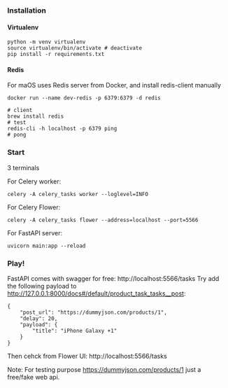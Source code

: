 ### Installation

#### Virtualenv
```
python -m venv virtualenv
source virtualenv/bin/activate # deactivate
pip install -r requirements.txt
```

#### Redis
For maOS uses Redis server from Docker, and install redis-client manually
```
docker run --name dev-redis -p 6379:6379 -d redis

# client
brew install redis
# test
redis-cli -h localhost -p 6379 ping
# pong
```

### Start
3 terminals

For Celery worker:
```
celery -A celery_tasks worker --loglevel=INFO
```

For Celery Flower:
```
celery -A celery_tasks flower --address=localhost --port=5566
```

For FastAPI server:
```
uvicorn main:app --reload
```

### Play!
FastAPI comes with swagger for free: http://localhost:5566/tasks
Try add the following payload to http://127.0.0.1:8000/docs#/default/product_task_tasks__post:
```
{
    "post_url": "https://dummyjson.com/products/1",
    "delay": 20,
    "payload": {
        "title": "iPhone Galaxy +1"
    }
}
```
Then cehck from Flower UI: http://localhost:5566/tasks

Note: For testing purpose https://dummyjson.com/products/1 just a free/fake web api.
